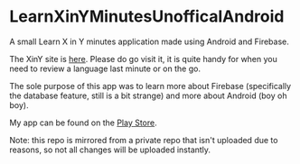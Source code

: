 # LearnXinYMinutesUnofficalAndroid
A small Learn X in Y minutes application made using Android and Firebase.

The XinY site is [here](https://learnxinyminutes.com/). Please do go visit it, it is quite handy for when you need to review a language last minute or on the go.

The sole purpose of this app was to learn more about Firebase (specifically the database feature, still is a bit strange) and more about Android (boy oh boy).

My app can be found on the [Play Store](https://play.google.com/store/apps/details?id=com.ah.xiny3).

Note: this repo is mirrored from a private repo that isn't uploaded due to reasons, so not all changes will be uploaded instantly.
